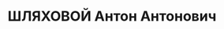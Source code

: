 ---
title: ШЛЯХОВОЙ Антон Антонович
description: '1898 г. р., место рождения: Волынская обл., Украинская ССР, украинец,
  б/п, образование среднее, агроном с-за, арестован 01.04.37 г., осужден по ст. 58-8,
  58-11 к ВМН, расстрелян 25.12.37 г., реабилитирован 19.03.97 г.'
---